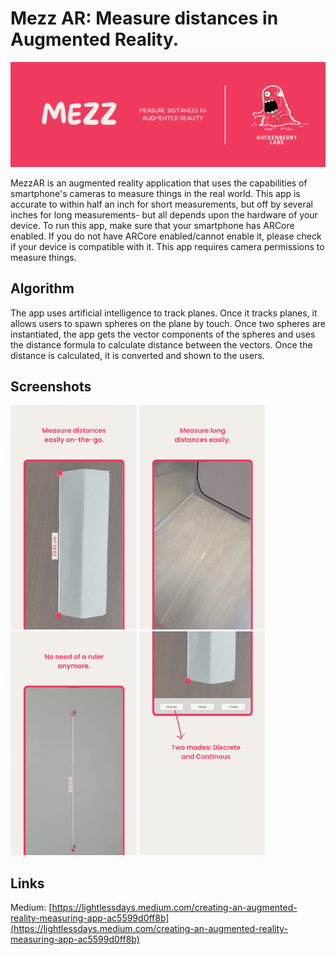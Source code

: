 # Mezz AR: Measure distances in Augmented Reality.

![banner](https://github.com/lightlessdays/MezzAR/blob/main/banner.png)

MezzAR is an augmented reality application that uses the capabilities of smartphone's cameras to measure things in the real world. This app is accurate to within half an inch for short measurements, but off by several inches for long measurements- but all depends upon the hardware of your device. To run this app, make sure that your smartphone has ARCore enabled. If you do not have ARCore enabled/cannot enable it, please check if your device is compatible with it. This app requires camera permissions to measure things.

## Algorithm
The app uses artificial intelligence to track planes. Once it tracks planes, it allows users to spawn spheres on the plane by touch. Once two spheres are instantiated, the app gets the vector components of the spheres and uses the distance formula to calculate distance between the vectors. Once the distance is calculated, it is converted and shown to the users.

## Screenshots
<img src="https://github.com/lightlessdays/MezzAR/blob/main/1.png" width=40%>  <img src="https://github.com/lightlessdays/MezzAR/blob/main/2.png" width=40%>
<img src="https://github.com/lightlessdays/MezzAR/blob/main/3.png" width=40%>  <img src="https://github.com/lightlessdays/MezzAR/blob/main/4.png" width=40%>

## Links
Medium: [https://lightlessdays.medium.com/creating-an-augmented-reality-measuring-app-ac5599d0ff8b](https://lightlessdays.medium.com/creating-an-augmented-reality-measuring-app-ac5599d0ff8b)
